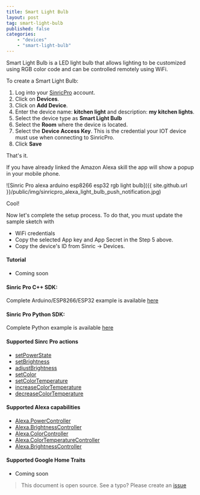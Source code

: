 ```yaml
---
title: Smart Light Bulb
layout: post
tag: smart-light-bulb
published: false
categories: 
    - "devices"
    - "smart-light-bulb"
---
```


Smart Light Bulb is a LED light bulb that allows lighting to be customized using RGB color code and can be controlled remotely using WiFi. 

To create a Smart Light Bulb:

1. Log into your  [SinricPro](https://sinric.pro/) account.
2. Click on **Devices**.
3. Click on **Add Device**.
4. Enter the device name: **kitchen light** and description: **my kitchen lights**.
5. Select the device type as **Smart Light Bulb**
6. Select the **Room** where the device is located.
5. Select the **Device Access Key**. This is the credential your IOT device must use when connecting to SinricPro. 
6. Click **Save**

That's it. 

If you have already linked the Amazon Alexa skill the app will show a popup in your mobile phone.


![Sinric Pro alexa arduino esp8266 esp32 rgb light bulb]({{ site.github.url }}/public/img/sinricpro_alexa_light_bulb_push_notification.jpg)

Cool!

Now let's complete the setup process. To do that, you must update the sample sketch with 
- WiFi credentials
- Copy the selected App key and App Secret in the Step 5 above.
- Copy the device's ID from Sinric -> Devices.

#### Tutorial
- Coming soon

#### Sinric Pro C++ SDK: 
Complete Arduino/ESP8266/ESP32 example is available [here](https://github.com/sinricpro/esp8266-esp32-sdk/tree/master/examples/Light)

#### Sinric Pro Python SDK: 
Complete Python example is available [here](https://github.com/sinricpro/python-examples/tree/master/pro_light_example/app.py) 

#### Supported Sinrc Pro actions
- [setPowerState](https://github.com/sinricpro/sample_messages/blob/master/01_PowerState/01_setPowerState/)
- [setBrightness](https://github.com/sinricpro/sample_messages/tree/master/03_Brightness/01_setBrightness)
- [adjustBrightness](https://github.com/sinricpro/sample_messages/tree/master/03_Brightness/02_adjustBrightness)
- [setColor](https://github.com/sinricpro/sample_messages/tree/master/04_Color/01_setColor)
- [setColorTemperature](https://github.com/sinricpro/sample_messages/tree/master/05_ColorTemperature/01_setColorTemperature)
- [increaseColorTemperature](https://github.com/sinricpro/sample_messages/tree/master/05_ColorTemperature/02_increaseColorTemperature)
- [decreaseColorTemperature](https://github.com/sinricpro/sample_messages/tree/master/05_ColorTemperature/03_decreaseColorTemperature)

#### Supported Alexa capabilities
- [Alexa.PowerController](https://developer.amazon.com/docs/device-apis/alexa-powercontroller.html)
- [Alexa.BrightnessController](https://developer.amazon.com/docs/device-apis/alexa-brightnesscontroller.html)
- [Alexa.ColorController](https://developer.amazon.com/docs/device-apis/alexa-colorcontroller.html)
- [Alexa.ColorTemperatureController](https://developer.amazon.com/docs/device-apis/alexa-colortemperaturecontroller.html)
- [Alexa.BrightnessController](https://developer.amazon.com/docs/device-apis/alexa-brightnesscontroller.html)

####  Supported Google Home Traits
- Coming soon

> This document is open source. See a typo? Please create an [issue](https://github.com/sinricpro/help-docs)
